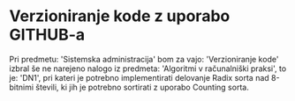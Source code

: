 # Verzioniranje kode z uporabo GITHUB-a

Pri predmetu: 'Sistemska administracija' bom za vajo: 'Verzioniranje kode' izbral še ne narejeno nalogo iz predmeta: 'Algoritmi v računalniški praksi', to je: 'DN1', pri kateri je potrebno implementirati delovanje Radix sorta nad 8-bitnimi števili, ki jih je potrebno sortirati z uporabo Counting sorta.
